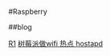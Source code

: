 #Raspberry

##blog

[R1](http://m.blog.csdn.net/article/details?id=47012281)
[树莓派做wifi 热点 hostapd](http://wiki.jikexueyuan.com/project/raspberry-pi/wifi.html)
